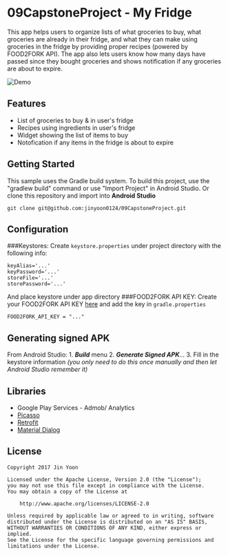 # 09CapstoneProject - My Fridge
This app helps users to organize lists of what groceries to buy, what groceries are already in their fridge, and what they can make using groceries in the fridge by providing proper recipes (powered by FOOD2FORK API). The app also lets users know how many days have passed since they bought groceries and shows notification if any groceries are about to expire. 

![Demo](https://cloud.githubusercontent.com/assets/17938363/22281230/8c1a0522-e28a-11e6-8917-708f83b70de5.gif)

## Features
* List of groceries to buy & in user's fridge
* Recipes using ingredients in user's fridge
* Widget showing the list of items to buy
* Notofication if any items in the fridge is about to expire

## Getting Started
This sample uses the Gradle build system. To build this project, use the "gradlew build" command or use "Import Project" in Android Studio. Or clone this repository and import into **Android Studio**
```
git clone git@github.com:jinyoon0124/09CapstoneProject.git
```

## Configuration
###Keystores:
Create `keystore.properties` under project directory with the following info:
```
keyAlias='...'
keyPassword='...'
storeFile='...'
storePassword='...'
```
And place keystore under app directory
###FOOD2FORK API KEY:
Create your FOOD2FORK API KEY [here](http://food2fork.com/about/api) and add the key in `gradle.properties`
```
FOOD2FORK_API_KEY = "..."
```

## Generating signed APK
From Android Studio: 1. **_Build_** menu 2. **_Generate Signed APK_**... 3. Fill in the keystore information _(you only need to do this once manually and then let Android Studio remember it)_


## Libraries
* Google Play Services - Admob/ Analytics
* [Picasso](http://square.github.io/picasso/)
* [Retrofit](https://square.github.io/retrofit/)
* [Material Dialog](https://github.com/afollestad/material-dialogs)

## License
```
Copyright 2017 Jin Yoon

Licensed under the Apache License, Version 2.0 (the "License");
you may not use this file except in compliance with the License.
You may obtain a copy of the License at

    http://www.apache.org/licenses/LICENSE-2.0

Unless required by applicable law or agreed to in writing, software
distributed under the License is distributed on an "AS IS" BASIS,
WITHOUT WARRANTIES OR CONDITIONS OF ANY KIND, either express or implied.
See the License for the specific language governing permissions and
limitations under the License.
```
